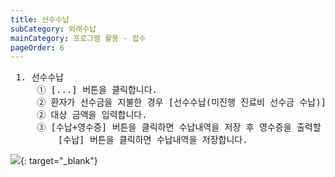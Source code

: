 ```yaml
---
title: 선수수납
subCategory: 외래수납
mainCategory: 프로그램 활용 - 접수
pageOrder: 6
---
```

<pre>
 <t2><bold>1. 선수수납</bold></t2>
     ① [...] 버튼을 클릭합니다.
     ② 환자가 선수금을 지불한 경우 [선수수납(미진행 진료비 선수금 수납)] 버튼을 클릭합니다.
     ② 대상 금액을 입력합니다.
     ③ [수납+영수증] 버튼을 클릭하면 수납내역을 저장 후 영수증을 출력할 수 있습니다.
         [수납] 버튼을 클릭하면 수납내역을 저장합니다.
</pre>

[![](/images/{{page.url}}_1.png)](/images/{{page.url}}_1.png){: target="_blank"}